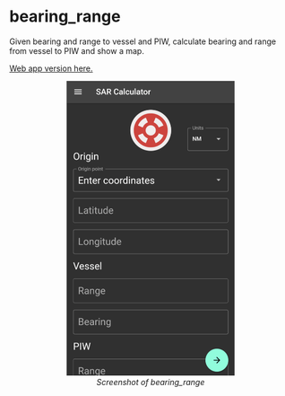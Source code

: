 # bearing_range

Given bearing and range to vessel and PIW, calculate bearing and range from vessel to PIW and show a map. 

[Web app version here.](https://molly.ngaretou.com)
<p align="center">
  <img src="screenshot.png" width="300">
  <br>
  <i>Screenshot of bearing_range</i>
</p>
